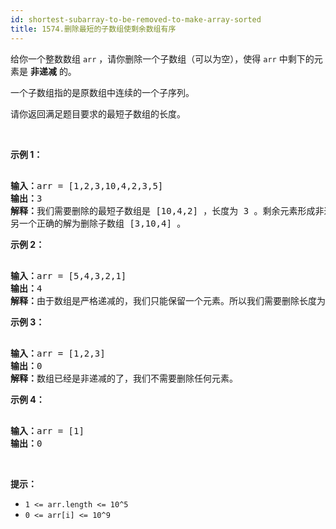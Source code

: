 ```yaml
---
id: shortest-subarray-to-be-removed-to-make-array-sorted
title: 1574.删除最短的子数组使剩余数组有序
---
```

给你一个整数数组 <code>arr</code> ，请你删除一个子数组（可以为空），使得 <code>arr</code> 中剩下的元素是 **非递减** 的。

一个子数组指的是原数组中连续的一个子序列。

请你返回满足题目要求的最短子数组的长度。

 

**示例 1：**


<pre><br/><strong>输入：</strong>arr = [1,2,3,10,4,2,3,5]<br/><strong>输出：</strong>3<br/><strong>解释：</strong>我们需要删除的最短子数组是 [10,4,2] ，长度为 3 。剩余元素形成非递减数组 [1,2,3,3,5] 。<br/>另一个正确的解为删除子数组 [3,10,4] 。</pre>

**示例 2：**


<pre><br/><strong>输入：</strong>arr = [5,4,3,2,1]<br/><strong>输出：</strong>4<br/><strong>解释：</strong>由于数组是严格递减的，我们只能保留一个元素。所以我们需要删除长度为 4 的子数组，要么删除 [5,4,3,2]，要么删除 [4,3,2,1]。<br/></pre>

**示例 3：**


<pre><br/><strong>输入：</strong>arr = [1,2,3]<br/><strong>输出：</strong>0<br/><strong>解释：</strong>数组已经是非递减的了，我们不需要删除任何元素。<br/></pre>

**示例 4：**


<pre><br/><strong>输入：</strong>arr = [1]<br/><strong>输出：</strong>0<br/></pre>

 

**提示：**


- <code>1 &lt;= arr.length &lt;= 10^5</code>
- <code>0 &lt;= arr[i] &lt;= 10^9</code>
